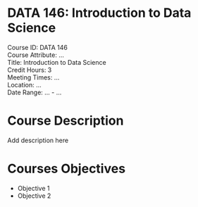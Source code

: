 # DATA 146: Introduction to Data Science

Course ID: DATA 146   
Course Attribute: ...  
Title: Introduction to Data Science  
Credit Hours: 3  
Meeting Times: ...  
Location: ...  
Date Range: ... - ...  

# Course Description

Add description here

# Courses Objectives

- Objective 1
- Objective 2